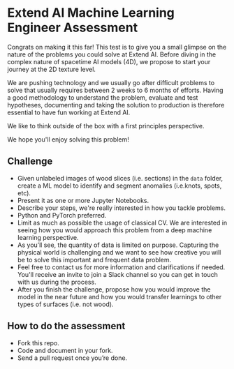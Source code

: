 # Extend AI Machine Learning Engineer Assessment
Congrats on making it this far! This test is to give you a small glimpse on the nature of the problems you could solve at Extend AI. Before diving in the complex nature of spacetime AI models (4D), we propose to start your journey at the 2D texture level.

We are pushing technology and we usually go after difficult problems to solve that usually requires between 2 weeks to 6 months of efforts. Having a good methodology to understand the problem, evaluate and test hypotheses, documenting and taking the solution to production is therefore essential to have fun working at Extend AI.

We like to think outside of the box with a first principles perspective.

We hope you'll enjoy solving this problem!

## Challenge
- Given unlabeled images of wood slices (i.e. sections) in the `data` folder, create a ML model to identify and segment anomalies (i.e.knots, spots, etc).
- Present it as one or more Jupyter Notebooks.
- Describe your steps, we're really interested in how you tackle problems.
- Python and PyTorch preferred.
- Limit as much as possible the usage of classical CV. We are interested in seeing how you would approach this problem from a deep machine learning perspective. 
- As you’ll see, the quantity of data is limited on purpose. Capturing the physical world is challenging and we want to see how creative you will be to solve this important and frequent data problem.
- Feel free to contact us for more information and clarifications if needed. You'll receive an invite to join a Slack channel so you can get in touch with us during the process.
- After you finish the challenge, propose how you would improve the model in the near future and how you would transfer learnings to other types of surfaces (i.e. not wood).

## How to do the assessment
- Fork this repo. 
- Code and document in your fork. 
- Send a pull request once you’re done.
